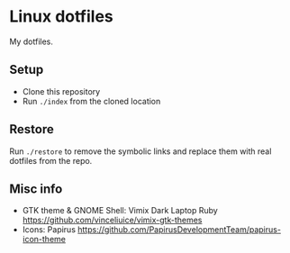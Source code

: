 # Linux dotfiles

My dotfiles.

## Setup

- Clone this repository
- Run `./index` from the cloned location

## Restore

Run `./restore` to remove the symbolic links and replace them with real dotfiles from the repo.

## Misc info

- GTK theme & GNOME Shell: Vimix Dark Laptop Ruby https://github.com/vinceliuice/vimix-gtk-themes
- Icons: Papirus https://github.com/PapirusDevelopmentTeam/papirus-icon-theme
